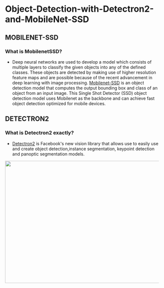# Object-Detection-with-Detectron2-and-MobileNet-SSD

## MOBILENET-SSD

### What is MobilenetSSD?
- Deep neural networks are used to develop a model which consists of multiple layers to classify the given objects into any of the defined classes. 
These objects are detected by making use of higher resolution feature maps and are possible because of the recent advancement in deep learning with image processing. 
[Mobilenet-SSD](https://ebenezertechs.com/mobilenet-ssd-using-opencv-3-4-1-deep-learning-module-python/) is an object detection model that computes the output bounding box and class of an object from an input image. This Single Shot Detector (SSD) object detection model uses Mobilenet as the backbone and can achieve fast object detection optimized for mobile devices.

## DETECTRON2
### What is Detectron2 exactly?
- [Detectron2](https://github.com/facebookresearch/detectron2) is Facebook's new vision library that allows use to easily use and 
create object detection,instance segmentation, keypoint detection and panoptic segmentation models.

<img align="center" src = "https://github.com/engineerbekir/Object-Detection-with-Detectron2-and-MobileNet-SSD/blob/master/gif.mp4" width = "800" height ="400"/>
